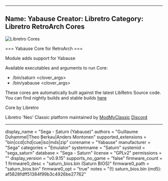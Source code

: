 -----------------------
Name: Yabause
Creator: Libretro
Category: Libretro RetroArch Cores
-----------------------
![Libretro Cores](https://modmyclassic.com/wp-content/uploads/2020/06/LibRetroNeoCoresSmall.png)

=== Yabause Core for RetroArch ===

Module adds support for Yabause

Available executables and arguments to run Core:
- /bin/saturn <rom> <clover_args>
- /bin/yabause <rom> <clover_args>

These cores are automatically built against the latest LibRetro Source code. You can find nightly builds and stable builds [here](https://modmyclassic.com/hmodcores)

Core by Libretro

Libretro 'Neo' Classic platform maintained by [ModMyClassic](https://modmyclassic.com) [Discord](https://modmyclassic.com/discord)

-----------------------

display_name = "Sega - Saturn (Yabause)"
authors = "Guillaume Duhammel|Theo Berkau|Anders Montonen"
supported_extensions = "bin|ccd|chd|cue|iso|mds|zip"
corename = "Yabause"
manufacturer = "Sega"
categories = "Emulator"
systemname = "Saturn"
systemid = "sega_saturn"
database = "Sega - Saturn"
license = "GPLv2"
permissions = ""
display_version = "v0.9.15"
supports_no_game = "false"
firmware_count = 1
firmware0_desc = "saturn_bios.bin (Saturn BIOS)"
firmware0_path = "saturn_bios.bin"
firmware0_opt = "true"
notes = "(!) saturn_bios.bin (md5): af5828fdff51384f99b3c4926be27762"
